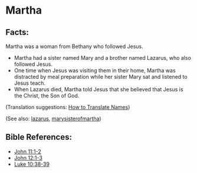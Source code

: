 # Martha #

## Facts: ##

Martha was a woman from Bethany who followed Jesus.

* Martha had a sister named Mary and a brother named Lazarus, who also followed Jesus.
* One time when Jesus was visiting them in their home, Martha was distracted by meal preparation while her sister Mary sat and listened to Jesus teach.
* When Lazarus died, Martha told Jesus that she believed that Jesus is the Christ, the Son of God.

(Translation suggestions: [How to Translate Names](https://git.door43.org/Door43/en-ta-translate-vol1/src/master/content/translate_names.md))

(See also: [lazarus](../other/lazarus.md), [marysisterofmartha](../other/marysisterofmartha.md))

## Bible References: ##

* [John 11:1-2](https://door43.org/en/bible/notes/jhn/11/01)
* [John 12:1-3](https://door43.org/en/bible/notes/jhn/12/01)
* [Luke 10:38-39](https://door43.org/en/bible/notes/luk/10/38)

